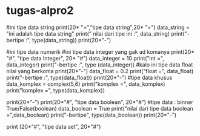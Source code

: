 # tugas-alpro2
#ini tipe data string
print(20* "=","tipe data string",20* "=")
data_string = "ini adalah tipe data string"
print(" nilai dari tipe ini :", data_string)
print("-bertipe :", type(data_string))
print(20*"-")

#ini tipe data numerik
#ini tipe data integer yang gak ad komanya
print(20* "#", "tipe data Integer", 20* "#")
data_integer = 10
print("int =", data_integer)
print("-bertipe :", type (data_integer))
#kalo ini tipe data float nilai yang berkoma
print(20*"-")
data_float = 0.2
print("float =", data_float)
print("-bertipe :", type(data_float))
print(20*"-")
#tipe data khusus
data_komplex = complex(5,6)
print("komplex =", data_komplex)
print("komplex =", type(data_komplex))

print(20*"-")
print(20*"#", "tipe data boolean", 20*"#")
#tipe data : binner True/False(boolean) 
data_boolean = True
print("nilai dari tipe data boolean =",data_boolean)
print("-bertipe", type(data_boolean))
print(20*"-")

print (20*"#", "tipe data set", 20*"#")
